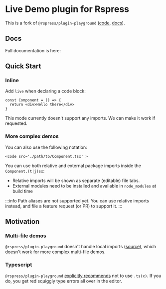 # Live Demo plugin for Rspress

This is a fork of `@rspress/plugin-playground` ([code](https://github.com/web-infra-dev/rspress/tree/main/packages/plugin-playground), [docs](https://rspress.dev/plugin/official-plugins/playground)).

## Docs
Full documentation is here:

## Quick Start

### Inline

Add `live` when declaring a code block:

```tsx live
const Component = () => {
  return <div>Hello there</div>
}
```

This mode currently doesn't support any imports. We can make it work if requested.

### More complex demos
You can also use the following notation:

```tsx
<code src='./path/to/Component.tsx' >
```
You can use both relative and external package imports inside the `Component.(t|j)sx`:
- Relative imports will be shown as separate (editable) file tabs.
- External modules need to be installed and available in `node_modules` at build time

:::info
Path aliases are not supported yet. You can use relative imports instead, and file a feature request (or PR) to support it.
:::

## Motivation

### Multi-file demos
`@rspress/plugin-playground` doesn't handle local imports ([source](https://github.com/web-infra-dev/rspress/blob/main/packages/plugin-playground/src/cli/utils.ts#L16)), which doesn't work for more complex multi-file demos.

### Typescript

`@rspress/plugin-playground` [explicitly recommends](https://rspress.dev/plugin/official-plugins/playground#internal-components) not to use `.ts(x)`. If you do, you get red squiggly type errors all over in the editor.

